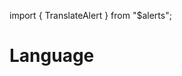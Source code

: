 import { TranslateAlert } from "$alerts";

# Language

<TranslateAlert href="/ru/specs/language" version="Russian" />

